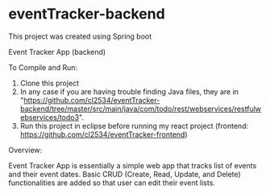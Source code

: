 # eventTracker-backend

This project was created using Spring boot

Event Tracker App (backend)

To Compile and Run:

1. Clone this project
2. In any case if you are having trouble finding Java files, they are in "https://github.com/cl2534/eventTracker-backend/tree/master/src/main/java/com/todo/rest/webservices/restfulwebservices/todo3". 
3. Run this project in eclipse before running my react project (frontend: https://github.com/cl2534/eventTracker-frontend)

Overview: 

Event Tracker App is essentially a simple web app that tracks list of events and their event dates. Basic CRUD (Create, Read, Update, and Delete) functionalities are added so that user can edit their event lists.

